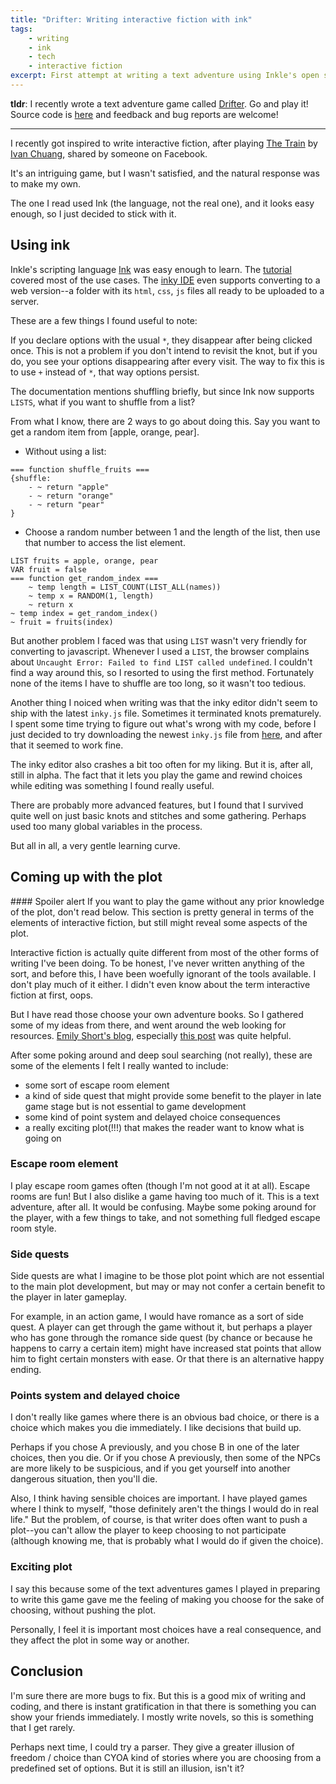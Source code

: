 ```yaml
---
title: "Drifter: Writing interactive fiction with ink"
tags:
    - writing
    - ink
    - tech
    - interactive fiction
excerpt: First attempt at writing a text adventure using Inkle's open source scripting language. Play it <a href="https://theconfused.me/drifter">here</a>. 
---
```

**tldr**: I recently wrote a text adventure game called [Drifter](http://theconfused.me/drifter). Go and play it! Source code is [here](https://github.com/lingxz/drifter) and feedback and bug reports are welcome!

---

I recently got inspired to write interactive fiction, after playing [The Train](https://herringblue.github.io/content/train/index.html) by [Ivan Chuang](https://herringblue.github.io/), shared by someone on Facebook. 

It's an intriguing game, but I wasn't satisfied, and the natural response was to make my own. 

The one I read used Ink (the language, not the real one), and it looks easy enough, so I just decided to stick with it. 

## Using ink
Inkle's scripting language [Ink](https://github.com/inkle/ink) was easy enough to learn. The [tutorial](https://github.com/inkle/ink/blob/master/Documentation/WritingWithInk.md) covered most of the use cases. The [inky IDE](https://github.com/inkle/inky) even supports converting to a web version--a folder with its `html`, `css`, `js` files all ready to be uploaded to a server. 

These are a few things I found useful to note:

If you declare options with the usual `*`, they disappear after being clicked once. This is not a problem if you don't intend to revisit the knot, but if you do, you see your options disappearing after every visit. The way to fix this is to use `+` instead of `*`, that way options persist. 

The documentation mentions shuffling briefly, but since Ink now supports `LISTS`, what if you want to shuffle from a list? 

From what I know, there are 2 ways to go about doing this. Say you want to get a random item from [apple, orange, pear].
- Without using a list:

```
=== function shuffle_fruits ===
{shuffle:
    - ~ return "apple"
    - ~ return "orange"
    - ~ return "pear"
}
```

- Choose a random number between 1 and the length of the list, then use that number to access the list element. 

```
LIST fruits = apple, orange, pear
VAR fruit = false
=== function get_random_index ===
    ~ temp length = LIST_COUNT(LIST_ALL(names))
    ~ temp x = RANDOM(1, length)
    ~ return x
~ temp index = get_random_index()
~ fruit = fruits(index)
```

But another problem I faced was that using `LIST` wasn't very friendly for converting to javascript. Whenever I used a `LIST`, the browser complains about `Uncaught Error: Failed to find LIST called undefined`. I couldn't find a way around this, so I resorted to using the first method. Fortunately none of the items I have to shuffle are too long, so it wasn't too tedious. 

Another thing I noiced when writing was that the inky editor didn't seem to ship with the latest `inky.js` file. Sometimes it terminated knots prematurely. I spent some time trying to figure out what's wrong with my code, before I just decided to try downloading the newest `inky.js` file from [here](https://github.com/y-lohse/inkjs), and after that it seemed to work fine. 

The inky editor also crashes a bit too often for my liking. But it is, after all, still in alpha. The fact that it lets you play the game and rewind choices while editing was something I found really useful. 

There are probably more advanced features, but I found that I survived quite well on just basic knots and stitches and some gathering. Perhaps used too many global variables in the process. 

But all in all, a very gentle learning curve.


## Coming up with the plot

<div class="notice--warning" markdown="1">
#### Spoiler alert
If you want to play the game without any prior knowledge of the plot, don't read below. This section is pretty general in terms of the elements of interactive fiction, but still might reveal some aspects of the plot.
</div>

Interactive fiction is actually quite different from most of the other forms of writing I've been doing. To be honest, I've never written anything of the sort, and before this, I have been woefully ignorant of the tools available. I don't play much of it either. I didn't even know about the term interactive fiction at first, oops.

But I have read those choose your own adventure books. So I gathered some of my ideas from there, and went around the web looking for resources. [Emily Short's blog](https://emshort.blog/), especially [this post](https://emshort.blog/how-to-play/writing-if/) was quite helpful. 

After some poking around and deep soul searching (not really), these are some of the elements I felt I really wanted to include:
- some sort of escape room element
- a kind of side quest that might provide some benefit to the player in late game stage but is not essential to game development
- some kind of point system and delayed choice consequences
- a really exciting plot(!!!) that makes the reader want to know what is going on

### Escape room element
I play escape room games often (though I'm not good at it at all). Escape rooms are fun! But I also dislike a game having too much of it. This is a text adventure, after all. It would be confusing. Maybe some poking around for the player, with a few things to take, and not something full fledged escape room style. 

### Side quests
Side quests are what I imagine to be those plot point which are not essential to the main plot development, but may or may not confer a certain benefit to the player in later gameplay. 

For example, in an action game, I would have romance as a sort of side quest. A player can get through the game without it, but perhaps a player who has gone through the romance side quest (by chance or because he happens to carry a certain item) might have increased stat points that allow him to fight certain monsters with ease. Or that there is an alternative happy ending. 

### Points system and delayed choice
I don't really like games where there is an obvious bad choice, or there is a choice which makes you die immediately. I like decisions that build up. 

Perhaps if you chose A previously, and you chose B in one of the later choices, then you die. Or if you chose A previously, then some of the NPCs are more likely to be suspicious, and if you get yourself into another dangerous situation, then you'll die. 

Also, I think having sensible choices are important. I have played games where I think to myself, "those definitely aren't the things I would do in real life." But the problem, of course, is that writer does often want to push a plot--you can't allow the player to keep choosing to not participate (although knowing me, that is probably what I would do if given the choice). 

### Exciting plot
I say this because some of the text adventures games I played in preparing to write this game gave me the feeling of making you choose for the sake of choosing, without pushing the plot. 

Personally, I feel it is important most choices have a real consequence, and they affect the plot in some way or another. 

## Conclusion
I'm sure there are more bugs to fix. But this is a good mix of writing and coding, and there is instant gratification in that there is something you can show your friends immediately. I mostly write novels, so this is something that I get rarely. 

Perhaps next time, I could try a parser. They give a greater illusion of freedom / choice than CYOA kind of stories where you are choosing from a predefined set of options. But it is still an illusion, isn't it?